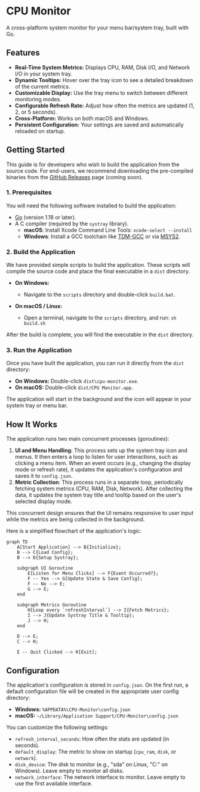 # CPU Monitor

A cross-platform system monitor for your menu bar/system tray, built with Go.

## Features

-   **Real-Time System Metrics:** Displays CPU, RAM, Disk I/O, and Network I/O in your system tray.
-   **Dynamic Tooltips:** Hover over the tray icon to see a detailed breakdown of the current metrics.
-   **Customizable Display:** Use the tray menu to switch between different monitoring modes.
-   **Configurable Refresh Rate:** Adjust how often the metrics are updated (1, 2, or 5 seconds).
-   **Cross-Platform:** Works on both macOS and Windows.
-   **Persistent Configuration:** Your settings are saved and automatically reloaded on startup.

## Getting Started

This guide is for developers who wish to build the application from the source code. For end-users, we recommend downloading the pre-compiled binaries from the [GitHub Releases](https://github.com/your-username/your-repo/releases) page (coming soon).

### 1. Prerequisites

You will need the following software installed to build the application:

-   [Go](https://golang.org/dl/) (version 1.18 or later).
-   A C compiler (required by the `systray` library).
    -   **macOS**: Install Xcode Command Line Tools: `xcode-select --install`
    -   **Windows**: Install a GCC toolchain like [TDM-GCC](https://jmeubank.github.io/tdm-gcc/) or via [MSYS2](https://www.msys2.org/).

### 2. Build the Application

We have provided simple scripts to build the application. These scripts will compile the source code and place the final executable in a `dist` directory.

-   **On Windows:**
    -   Navigate to the `scripts` directory and double-click `build.bat`.

-   **On macOS / Linux:**
    -   Open a terminal, navigate to the `scripts` directory, and run: `sh build.sh`

After the build is complete, you will find the executable in the `dist` directory.

### 3. Run the Application

Once you have built the application, you can run it directly from the `dist` directory:

-   **On Windows:** Double-click `dist\cpu-monitor.exe`.
-   **On macOS:** Double-click `dist/CPU Monitor.app`.

The application will start in the background and the icon will appear in your system tray or menu bar.

## How It Works

The application runs two main concurrent processes (goroutines):

1.  **UI and Menu Handling**: This process sets up the system tray icon and menus. It then enters a loop to listen for user interactions, such as clicking a menu item. When an event occurs (e.g., changing the display mode or refresh rate), it updates the application's configuration and saves it to `config.json`.
2.  **Metric Collection**: This process runs in a separate loop, periodically fetching system metrics (CPU, RAM, Disk, Network). After collecting the data, it updates the system tray title and tooltip based on the user's selected display mode.

This concurrent design ensures that the UI remains responsive to user input while the metrics are being collected in the background.

Here is a simplified flowchart of the application's logic:

```mermaid
graph TD
    A[Start Application] --> B{Initialize};
    B --> C{Load Config};
    B --> D{Setup Systray};

    subgraph UI Goroutine
        E[Listen for Menu Clicks] --> F{Event Occurred?};
        F -- Yes --> G[Update State & Save Config];
        F -- No --> E;
        G --> E;
    end

    subgraph Metrics Goroutine
        H[Loop every `refreshInterval`] --> I{Fetch Metrics};
        I --> J{Update Systray Title & Tooltip};
        J --> H;
    end

    D --> E;
    C --> H;

    E -- Quit Clicked --> K[Exit];
```

## Configuration

The application's configuration is stored in `config.json`. On the first run, a default configuration file will be created in the appropriate user config directory:

-   **Windows:** `%APPDATA%\CPU-Monitor\config.json`
-   **macOS:** `~/Library/Application Support/CPU-Monitor\config.json`

You can customize the following settings:

-   `refresh_interval_seconds`: How often the stats are updated (in seconds).
-   `default_display`: The metric to show on startup (`cpu_ram`, `disk`, or `network`).
-   `disk_device`: The disk to monitor (e.g., "sda" on Linux, "C:" on Windows). Leave empty to monitor all disks.
-   `network_interface`: The network interface to monitor. Leave empty to use the first available interface.